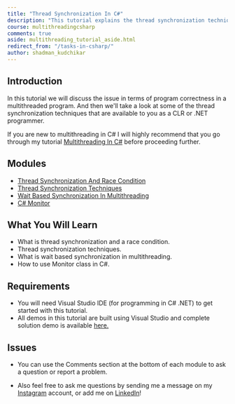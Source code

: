 ```yaml
--- 
title: "Thread Synchronization In C#"
description: "This tutorial explains the thread synchronization techniques that are available to you as a CLR or .NET programmer to handle race condition and shared resources." 
course: multithreadingcsharp
comments: true
aside: multithreading_tutorial_aside.html
redirect_from: "/tasks-in-csharp/" 
author: shadman_kudchikar
--- 
```


## Introduction

In this tutorial we will discuss the issue in terms of program correctness in a multithreaded program. And then we'll take a look at some of the thread synchronization techniques that are available to you as a CLR or .NET programmer.

If you are new to multithreading in C# I will highly recommend that you go through my tutorial [Multithreading In C#](/multithreading-in-csharp/) before proceeding further.


## Modules

* [Thread Synchronization And Race Condition](./thread-synchronization-and-race-condition)
* [Thread Synchronization Techniques](./thread-synchronization-techniques)
* [Wait Based Synchronization In Multithreading](./wait-based-synchronization-in-multithreading)
* [C# Monitor](./csharp-monitor)

## What You Will Learn

* What is thread synchronization and a race condition.
* Thread synchronization techniques.
* What is wait based synchronization in multithreading.
* How to use Monitor class in C#.

## Requirements

*   You will need Visual Studio IDE (for programming in C# .NET) to get started with this tutorial.
*   All demos in this tutorial are built using Visual Studio and complete solution demo is available [here.](https://github.com/kudchikarsk/thread-synchronization-in-csharp)

## Issues

*   You can use the Comments section at the bottom of each module to ask a question or report a problem.

* Also feel free to ask me questions by sending me a message on my [Instagram][Instagram] account, or add me on [LinkedIn][LinkedIn]!

[Instagram]: https://www.instagram.com/kudchikarsk
[LinkedIn]: https://linkedin.com/in/kudchikarsk

